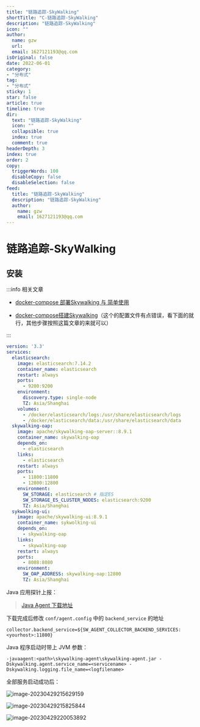 ```yaml
---
title: "链路追踪-SkyWalking"
shortTitle: "C-链路追踪-SkyWalking"
description: "链路追踪-SkyWalking"
icon: ""
author: 
  name: gzw
  url: 
  email: 1627121193@qq.com
isOriginal: false
date: 2022-06-01
category: 
- "分布式"
tag:
- "分布式"
sticky: 1
star: false
article: true
timeline: true
dir:
  text: "链路追踪-SkyWalking"
  icon: ""
  collapsible: true
  index: true
  comment: true
headerDepth: 3
index: true
order: 2
copy:
  triggerWords: 100
  disableCopy: false
  disableSelection: false
feed:
  title: "链路追踪-SkyWalking"
  description: "链路追踪-SkyWalking"
  author:
    name: gzw
    email: 1627121193@qq.com
---
```






# 链路追踪-SkyWalking



## 安装

:::info 相关文章

- [docker-compose 部署Skywalking 与 简单使用](https://blog.csdn.net/Ltp_Ltp/article/details/122173914)

- [docker-compose搭建Skywalking](https://blog.csdn.net/youlinhuanyan/article/details/120922729)（这个的配置文件有点错误，看下面的就行，其他步骤按照这篇文章的来就可以）

:::

```yaml
version: '3.3'
services:
  elasticsearch:
    image: elasticsearch:7.14.2
    container_name: elasticsearch
    restart: always
    ports:
      - 9200:9200
    environment:
      discovery.type: single-node
      TZ: Asia/Shanghai
    volumes:
      - /docker/elasticsearch/logs:/usr/share/elasticsearch/logs
      - /docker/elasticsearch/data:/usr/share/elasticsearch/data
  skywalking-oap:
    image: apache/skywalking-oap-server::8.9.1
    container_name: skywalking-oap
    depends_on:
      - elasticsearch
    links:
      - elasticsearch
    restart: always
    ports:
      - 11800:11800
      - 12800:12800
    environment:
      SW_STORAGE: elasticsearch # 指定ES
      SW_STORAGE_ES_CLUSTER_NODES: elasticsearch:9200
      TZ: Asia/Shanghai
  sykwolking-ui:
    image: apache/skywalking-ui:8.9.1
    container_name: sykwolking-ui
    depends_on:
      - skywalking-oap
    links:
      - skywalking-oap
    restart: always
    ports:
      - 8088:8080
    environment:
      SW_OAP_ADDRESS: skywalking-oap:12800
      TZ: Asia/Shanghai
```

Java 应用探针上报：

> [Java Agent 下载地址](https://skywalking.apache.org/downloads/#JavaAgent)

下载完成后修改 `conf/agent.config` 中的 `backend_service` 的地址

```shell
collector.backend_service=${SW_AGENT_COLLECTOR_BACKEND_SERVICES:<yourhost>:11800}
```

Java 程序启动时带上 JVM 参数：

```shell
-javaagent:<path>\skywalking-agent\skywalking-agent.jar -Dskywalking.agent.service_name=<servicename> -Dskywalking.logging.file_name=<logfilename>
```

全部服务启动成功后：

![image-20230429215629159](https://my-photos-1.oss-cn-hangzhou.aliyuncs.com/markdown//skywalking/20230429/skywalking%E9%9D%A2%E6%9D%BF.png)

![image-20230429215825844](https://my-photos-1.oss-cn-hangzhou.aliyuncs.com/markdown//skywalking/20230429/skywalking%E6%8B%93%E6%89%91%E5%9B%BE.png)

![image-20230429220053892](https://my-photos-1.oss-cn-hangzhou.aliyuncs.com/markdown//skywalking/20230429/skywalking%E9%93%BE%E8%B7%AF%E8%BF%BD%E8%B8%AA.png)